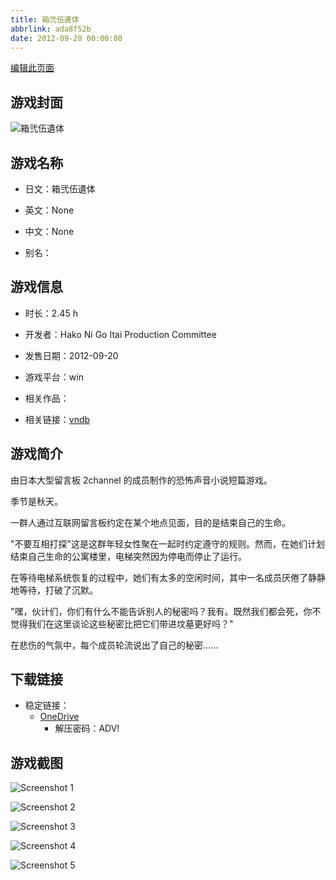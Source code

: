 ```yaml
---
title: 箱弐伍遺体
abbrlink: ada8f52b
date: 2012-09-20 00:00:00
---
```

[编辑此页面](https://github.com/ACG-3/ADV3-source/blob/main/source/_posts/games/%E7%AE%B1%E5%BC%90%E4%BC%8D%E9%81%BA%E4%BD%93.md)

## 游戏封面

![箱弐伍遺体](https://pan.timero.xyz/onedrive/img_lib_001/%E7%AE%B1%E5%BC%90%E4%BC%8D%E9%81%BA%E4%BD%93_cover.avif)


## 游戏名称

- 日文：箱弐伍遺体
- 英文：None
- 中文：None

- 别名：


## 游戏信息

- 时长：2.45 h
- 开发者：Hako Ni Go Itai Production Committee
- 发售日期：2012-09-20
- 游戏平台：win
- 相关作品：

- 相关链接：[vndb](https://vndb.org/v11268)


## 游戏简介

由日本大型留言板 2channel 的成员制作的恐怖声音小说短篇游戏。

季节是秋天。

一群人通过互联网留言板约定在某个地点见面，目的是结束自己的生命。

"不要互相打探"这是这群年轻女性聚在一起时约定遵守的规则。然而，在她们计划结束自己生命的公寓楼里，电梯突然因为停电而停止了运行。

在等待电梯系统恢复的过程中，她们有太多的空闲时间，其中一名成员厌倦了静静地等待，打破了沉默。

"嘿，伙计们，你们有什么不能告诉别人的秘密吗？我有。既然我们都会死，你不觉得我们在这里谈论这些秘密比把它们带进坟墓更好吗？"

在悲伤的气氛中，每个成员轮流说出了自己的秘密......




## 下载链接

- 稳定链接：
    - [OneDrive](https://pan.timero.xyz/onedrive/adv_lib_001/%E7%AE%B1%E5%BC%90%E4%BC%8D%E9%81%BA%E4%BD%93)
        - 解压密码：ADV!



## 游戏截图


![Screenshot 1](https://pan.timero.xyz/onedrive/img_lib_001/%E7%AE%B1%E5%BC%90%E4%BC%8D%E9%81%BA%E4%BD%93_Screenshot_1.avif)

![Screenshot 2](https://pan.timero.xyz/onedrive/img_lib_001/%E7%AE%B1%E5%BC%90%E4%BC%8D%E9%81%BA%E4%BD%93_Screenshot_2.avif)

![Screenshot 3](https://pan.timero.xyz/onedrive/img_lib_001/%E7%AE%B1%E5%BC%90%E4%BC%8D%E9%81%BA%E4%BD%93_Screenshot_3.avif)

![Screenshot 4](https://pan.timero.xyz/onedrive/img_lib_001/%E7%AE%B1%E5%BC%90%E4%BC%8D%E9%81%BA%E4%BD%93_Screenshot_4.avif)

![Screenshot 5](https://pan.timero.xyz/onedrive/img_lib_001/%E7%AE%B1%E5%BC%90%E4%BC%8D%E9%81%BA%E4%BD%93_Screenshot_5.avif)

